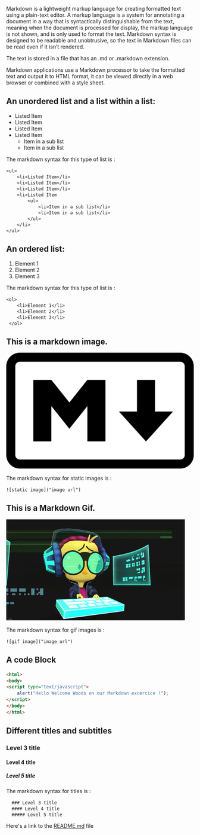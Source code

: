 Markdown is a lightweight markup language for creating formatted text using a plain-text editor. A markup language is a system for annotating a document in a way that is syntactically distinguishable from the text, meaning when the document is processed for display, the markup language is not shown, and is only used to format the text.
Markdown syntax is designed to be readable and unobtrusive, so the text in Markdown files can be read even if it isn’t rendered.

The text is stored in a file that has an .md or .markdown extension. 

Markdown applications use a Markdown processor to take the formatted text and output it to HTML format, it can be viewed directly in a web browser or combined with a style sheet.



## An unordered list and a list within a list:

<ul> 
    <li>Listed Item</li>
    <li>Listed Item</li>
    <li>Listed Item</li>
    <li>Listed Item
        <ul>
    		<li>Item in a sub list</li>
    		<li>Item in a sub list</li>
    	</ul>
    </li>
</ul>
The markdown syntax for this type of list is :

```
<ul> 
    <li>Listed Item</li>
    <li>Listed Item</li>
    <li>Listed Item</li>
    <li>Listed Item
        <ul>
    		<li>Item in a sub list</li>
    		<li>Item in a sub list</li>
    	</ul>
    </li>
</ul>
```

## An ordered list:

<ol> 
    <li>Element 1</li>
    <li>Element 2</li>
    <li>Element 3</li>
 </ol>
The markdown syntax for this type of list is :

```
<ol> 
    <li>Element 1</li>
    <li>Element 2</li>
    <li>Element 3</li>
 </ol>
```

## This is a markdown image.

![static image](assets/1200px-Markdown-mark.svg.png)

The markdown syntax for static images is :

```
![static image]("image url")
```

## This is a Markdown Gif.

![](assets/coder.gif)

The markdown syntax for gif images is :

```
![gif image]("image url")
```

## A code Block

```html
<html>
<body>
<script type="text/javascript">
    alert("Hello Welcome Woods on our Markdown excercice !");
</script>
</body>
</html>    
```

## Different titles and subtitles

  ### Level 3 title
   #### Level 4 title
   ##### Level 5 title

 The markdown syntax for titles is : 

      ### Level 3 title
      #### Level 4 title
      ##### Level 5 title


Here's a link to the [README.md](https://github.com/Olivier-BeCode/exercise-markdown/blob/master/README.md) file

